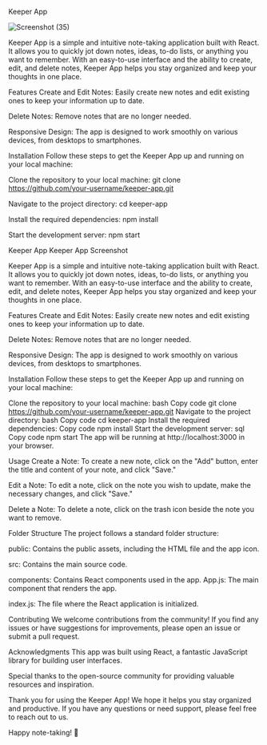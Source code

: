 Keeper App

![Screenshot (35)](https://github.com/AB-Jadhav/keeper-app/assets/116675135/8b81dda9-ef63-420b-b88d-2a79aed762f7)

Keeper App is a simple and intuitive note-taking application built with React. It allows you to quickly jot down notes, ideas, to-do lists, or anything you want to remember. 
With an easy-to-use interface and the ability to create, edit, and delete notes, Keeper App helps you stay organized and keep your thoughts in one place.

Features
Create and Edit Notes: Easily create new notes and edit existing ones to keep your information up to date.

Delete Notes: Remove notes that are no longer needed.

Responsive Design: The app is designed to work smoothly on various devices, from desktops to smartphones.

Installation
Follow these steps to get the Keeper App up and running on your local machine:

Clone the repository to your local machine:
git clone https://github.com/your-username/keeper-app.git

Navigate to the project directory:
cd keeper-app

Install the required dependencies:
npm install

Start the development server:
npm start


Keeper App
Keeper App Screenshot

Keeper App is a simple and intuitive note-taking application built with React. It allows you to quickly jot down notes, ideas, to-do lists, or anything you want to remember. With an easy-to-use interface and the ability to create, edit, and delete notes, Keeper App helps you stay organized and keep your thoughts in one place.

Features
Create and Edit Notes: Easily create new notes and edit existing ones to keep your information up to date.

Delete Notes: Remove notes that are no longer needed.

Responsive Design: The app is designed to work smoothly on various devices, from desktops to smartphones.

Installation
Follow these steps to get the Keeper App up and running on your local machine:

Clone the repository to your local machine:
bash
Copy code
git clone https://github.com/your-username/keeper-app.git
Navigate to the project directory:
bash
Copy code
cd keeper-app
Install the required dependencies:
Copy code
npm install
Start the development server:
sql
Copy code
npm start
The app will be running at http://localhost:3000 in your browser.

Usage
Create a Note: To create a new note, click on the "Add" button, enter the title and content of your note, and click "Save."

Edit a Note: To edit a note, click on the note you wish to update, make the necessary changes, and click "Save."

Delete a Note: To delete a note, click on the trash icon beside the note you want to remove.

Folder Structure
The project follows a standard folder structure:

public: Contains the public assets, including the HTML file and the app icon.

src: Contains the main source code.

components: Contains React components used in the app.
App.js: The main component that renders the app.

index.js: The file where the React application is initialized.

Contributing
We welcome contributions from the community! If you find any issues or have suggestions for improvements, please open an issue or submit a pull request.

Acknowledgments
This app was built using React, a fantastic JavaScript library for building user interfaces.

Special thanks to the open-source community for providing valuable resources and inspiration.

Thank you for using the Keeper App! We hope it helps you stay organized and productive. If you have any questions or need support, please feel free to reach out to us.

Happy note-taking! 📝
